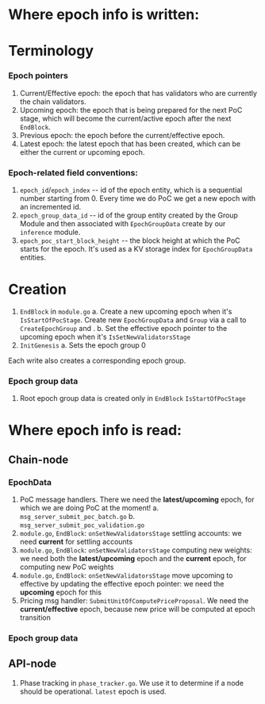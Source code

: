 # Where epoch info is written:

# Terminology

### Epoch pointers

1. Current/Effective epoch: the epoch that has validators who are currently the chain validators.
2. Upcoming epoch: the epoch that is being prepared for the next PoC stage, which will become the current/active epoch after the next `EndBlock`.
3. Previous epoch: the epoch before the current/effective epoch.
4. Latest epoch: the latest epoch that has been created, which can be either the current or upcoming epoch.

### Epoch-related field conventions:

1. `epoch_id`/`epoch_index` -- id of the epoch entity, which is a sequential number starting from 0. Every time we do PoC we get a new epoch with an incremented id.
2. `epoch_group_data_id` -- id of the group entity created by the Group Module and then associated with `EpochGroupData` create by our `inference` module.
3. `epoch_poc_start_block_height` -- the block height at which the PoC starts for the epoch. It's used as a KV storage index for `EpochGroupData` entities.

# Creation

1. `EndBlock` in `module.go`
    a. Create a new upcoming epoch when it's `IsStartOfPocStage`. Create new `EpochGroupData` and `Group` via a call to `CreateEpochGroup` and .
    b. Set the effective epoch pointer to the upcoming epoch when it's `IsSetNewValidatorsStage`
2. `InitGenesis`
    a. Sets the epoch group 0

Each write also creates a corresponding epoch group.

### Epoch group data

1. Root epoch group data is created only in `EndBlock` `IsStartOfPocStage`

# Where epoch info is read:

## Chain-node

### EpochData

1. PoC message handlers. There we need the **latest/upcoming** epoch, for which we are doing PoC at the moment!
   a. `msg_server_submit_poc_batch.go`
   b. `msg_server_submit_poc_validation.go`
2. `module.go`, `EndBlock`: `onSetNewValidatorsStage` settling accounts: we need **current** for settling accounts
3. `module.go`, `EndBlock`: `onSetNewValidatorsStage` computing new weights: we need both the **latest/upcoming** epoch and the **current** epoch, for computing new PoC weights
4. `module.go`, `EndBlock`: `onSetNewValidatorsStage` move upcoming to effective by updating the effective epoch pointer: we need the **upcoming** epoch for this
5. Pricing msg handler: `SubmitUnitOfComputePriceProposal`. We need the **current/effective** epoch, because new price will be computed at epoch transition

### Epoch group data

## API-node

1. Phase tracking in `phase_tracker.go`. We use it to determine if a node should be operational. `latest` epoch is used. 
